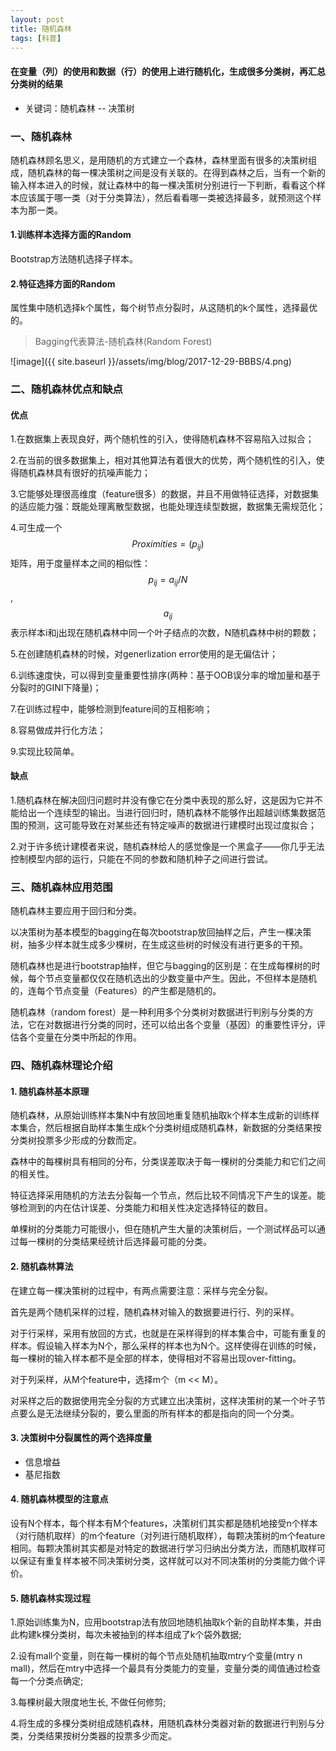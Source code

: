 ```yaml
---
layout: post
title: 随机森林
tags: [科普]
---
```

#### 在变量（列）的使用和数据（行）的使用上进行随机化，生成很多分类树，再汇总分类树的结果

* 关键词：随机森林 -- 决策树

### 一、随机森林

随机森林顾名思义，是用随机的方式建立一个森林，森林里面有很多的决策树组成，随机森林的每一棵决策树之间是没有关联的。在得到森林之后，当有一个新的输入样本进入的时候，就让森林中的每一棵决策树分别进行一下判断，看看这个样本应该属于哪一类（对于分类算法），然后看看哪一类被选择最多，就预测这个样本为那一类。

#### 1.训练样本选择方面的Random

Bootstrap方法随机选择子样本。

#### 2.特征选择方面的Random

属性集中随机选择k个属性，每个树节点分裂时，从这随机的k个属性，选择最优的。

>Bagging代表算法-随机森林(Random Forest)

![image]({{ site.baseurl }}/assets/img/blog/2017-12-29-BBBS/4.png)

### 二、随机森林优点和缺点

#### 优点

1.在数据集上表现良好，两个随机性的引入，使得随机森林不容易陷入过拟合；

2.在当前的很多数据集上，相对其他算法有着很大的优势，两个随机性的引入，使得随机森林具有很好的抗噪声能力；

3.它能够处理很高维度（feature很多）的数据，并且不用做特征选择，对数据集的适应能力强：既能处理离散型数据，也能处理连续型数据，数据集无需规范化；

4.可生成一个$$Proximities=(p_{ij})$$矩阵，用于度量样本之间的相似性：$$p_{ij}=a_{ij}/N$$, $$a_{ij}$$表示样本i和j出现在随机森林中同一个叶子结点的次数，N随机森林中树的颗数；

5.在创建随机森林的时候，对generlization error使用的是无偏估计；

6.训练速度快，可以得到变量重要性排序(两种：基于OOB误分率的增加量和基于分裂时的GINI下降量)；

7.在训练过程中，能够检测到feature间的互相影响；

8.容易做成并行化方法；

9.实现比较简单。

#### 缺点

1.随机森林在解决回归问题时并没有像它在分类中表现的那么好，这是因为它并不能给出一个连续型的输出。当进行回归时，随机森林不能够作出超越训练集数据范围的预测，这可能导致在对某些还有特定噪声的数据进行建模时出现过度拟合；

2.对于许多统计建模者来说，随机森林给人的感觉像是一个黑盒子——你几乎无法控制模型内部的运行，只能在不同的参数和随机种子之间进行尝试。

### 三、随机森林应用范围

随机森林主要应用于回归和分类。

以决策树为基本模型的bagging在每次bootstrap放回抽样之后，产生一棵决策树，抽多少样本就生成多少棵树，在生成这些树的时候没有进行更多的干预。

随机森林也是进行bootstrap抽样，但它与bagging的区别是：在生成每棵树的时候，每个节点变量都仅仅在随机选出的少数变量中产生。因此，不但样本是随机的，连每个节点变量（Features）的产生都是随机的。

随机森林（random forest）是一种利用多个分类树对数据进行判别与分类的方法，它在对数据进行分类的同时，还可以给出各个变量（基因）的重要性评分，评估各个变量在分类中所起的作用。

### 四、随机森林理论介绍

#### 1. 随机森林基本原理

随机森林，从原始训练样本集N中有放回地重复随机抽取k个样本生成新的训练样本集合，然后根据自助样本集生成k个分类树组成随机森林，新数据的分类结果按分类树投票多少形成的分数而定。

森林中的每棵树具有相同的分布，分类误差取决于每一棵树的分类能力和它们之间的相关性。

特征选择采用随机的方法去分裂每一个节点，然后比较不同情况下产生的误差。能够检测到的内在估计误差、分类能力和相关性决定选择特征的数目。

单棵树的分类能力可能很小，但在随机产生大量的决策树后，一个测试样品可以通过每一棵树的分类结果经统计后选择最可能的分类。

#### 2. 随机森林算法

在建立每一棵决策树的过程中，有两点需要注意：采样与完全分裂。

首先是两个随机采样的过程，随机森林对输入的数据要进行行、列的采样。

对于行采样，采用有放回的方式，也就是在采样得到的样本集合中，可能有重复的样本。假设输入样本为N个，那么采样的样本也为N个。这样使得在训练的时候，每一棵树的输入样本都不是全部的样本，使得相对不容易出现over-fitting。

对于列采样，从M个feature中，选择m个（m << M）。

对采样之后的数据使用完全分裂的方式建立出决策树，这样决策树的某一个叶子节点要么是无法继续分裂的，要么里面的所有样本的都是指向的同一个分类。

#### 3. 决策树中分裂属性的两个选择度量

* 信息增益
* 基尼指数

#### 4. 随机森林模型的注意点

设有N个样本，每个样本有M个features，决策树们其实都是随机地接受n个样本（对行随机取样）的m个feature（对列进行随机取样），每颗决策树的m个feature相同。每颗决策树其实都是对特定的数据进行学习归纳出分类方法，而随机取样可以保证有重复样本被不同决策树分类，这样就可以对不同决策树的分类能力做个评价。

#### 5. 随机森林实现过程

1.原始训练集为N，应用bootstrap法有放回地随机抽取k个新的自助样本集，并由此构建k棵分类树，每次未被抽到的样本组成了k个袋外数据;

2.设有mall个变量，则在每一棵树的每个节点处随机抽取mtry个变量(mtry n mall)，然后在mtry中选择一个最具有分类能力的变量，变量分类的阈值通过检查每一个分类点确定;

3.每棵树最大限度地生长, 不做任何修剪;

4.将生成的多棵分类树组成随机森林，用随机森林分类器对新的数据进行判别与分类，分类结果按树分类器的投票多少而定。






